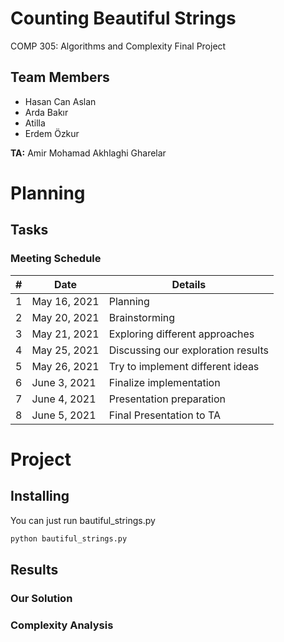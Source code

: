 # Counting Beautiful Strings
COMP 305: Algorithms and Complexity Final Project

## Team Members
- Hasan Can Aslan
- Arda Bakır
- Atilla
- Erdem Özkur

**TA:** Amir Mohamad Akhlaghi Gharelar

# Planning

## Tasks


### Meeting Schedule
| #  | Date  | Details |
| -- | ----  | ----------  |
| 1  |  May 16, 2021 | Planning |
| 2  |  May 20, 2021 | Brainstorming |
| 3  |  May 21, 2021 | Exploring different approaches |
| 4  |  May 25, 2021 | Discussing our exploration results |
| 5  |  May 26, 2021 | Try to implement different ideas |
| 6  |  June 3, 2021 | Finalize implementation |
| 7  |  June 4, 2021 | Presentation preparation |
| 8  |  June 5, 2021 | Final Presentation to TA |


# Project

## Installing

You can just run bautiful_strings.py

```bash
python bautiful_strings.py
```

## Results


### Our Solution


### Complexity Analysis


